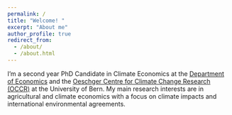 ```yaml
---
permalink: /
title: "Welcome! "
excerpt: "About me"
author_profile: true
redirect_from: 
  - /about/
  - /about.html
---
```


I’m a second year PhD Candidate in Climate Economics at the <a href="https://www.vwi.unibe.ch/index_eng.html">Department of Economics</a> and the <a href="https://www.oeschger.unibe.ch">Oeschger Centre for Climate Change Research (OCCR)</a>  at the University of Bern. My main research interests are in agricultural and climate economics with a focus on climate impacts and international environmental agreements. 

